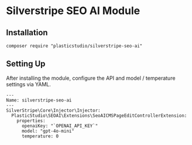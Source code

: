 # Silverstripe SEO AI Module

## Installation
``` composer require "plasticstudio/silverstripe-seo-ai" ```

## Setting Up
After installing the module, configure the API and model / temperature settings via YAML.

```
---
Name: silverstripe-seo-ai
---
SilverStripe\Core\Injector\Injector:
  PlasticStudio\SEOAI\Extensions\SeoAICMSPageEditControllerExtension:
    properties:
      openaiKey: "`OPENAI_API_KEY`"
      model: "gpt-4o-mini"
      temperature: 0
```